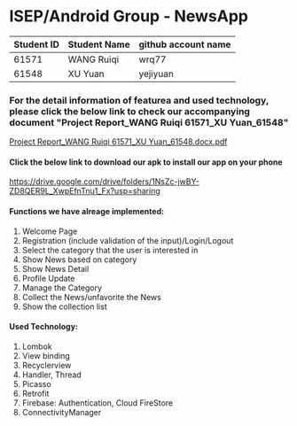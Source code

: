 # ISEP/Android Group - NewsApp

|  Student ID   | Student Name  | github account name|
|  ----         | ----          | ----               |
| 61571         | WANG Ruiqi    |wrq77               |
| 61548         | XU Yuan       |yejiyuan            |

### For the detail information of featurea and used technology, please click the below link to check our accompanying document "Project Report_WANG Ruiqi 61571_XU Yuan_61548"

[Project Report_WANG Ruiqi 61571_XU Yuan_61548.docx.pdf](https://github.com/wrq77/Android-App_NewsApp/files/7904855/Project.Report_WANG.Ruiqi.61571_XU.Yuan_61548.docx.pdf)

#### Click the below link to download our apk to install our app on your phone

https://drive.google.com/drive/folders/1NsZc-jwBY-ZD8QER9L_XwpEfnTnu1_Fx?usp=sharing



#### Functions we have alreage implemented:
1. Welcome Page
2. Registration (include validation of the input)/Login/Logout
3. Select the category that the user is interested in
4. Show News based on category
5. Show News Detail
6. Profile Update
7. Manage the Category
8. Collect the News/unfavorite the News
9. Show the collection list


#### Used Technology:
1. Lombok 
2. View binding
3. Recyclerview
4. Handler, Thread
5. Picasso
6. Retrofit
7. Firebase: Authentication, Cloud FireStore
8. ConnectivityManager

